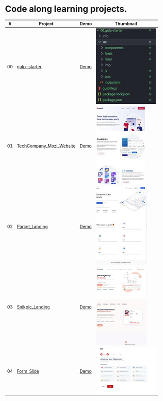 # Code along learning projects.

|  #  | Project  | Demo          |Thumbnail|
| :-: | -------- | ------------- |---------|
|00| [gulp-starter](https://github.com/xml12333/HTML_SCSS_JS/tree/main/00.gulp-starter)| [Demo](https://nikt.com.ua/projects/htmlScssJs/00.gulp-starter/)| ![Thumbnail](00.gulp-starter/info/info_thumbnail.jpg)|
|01| [TechCompany_Mozi_Website](https://github.com/xml12333/HTML_SCSS_JS/tree/main/01.TechCompany_Mozi_Website)| [Demo](https://nikt.com.ua/projects/htmlScssJs/01.TechCompany_Mozi_Website/)| ![Thumbnail](01.TechCompany_Mozi_Website/info/info_thumbnail.jpg)|
|02| [Parcel_Landing](https://github.com/xml12333/HTML_SCSS_JS/tree/main/02.Parcel_Landing)| [Demo](https://nikt.com.ua/projects/htmlScssJs/02.Parcel_Landing/)| ![Thumbnail](02.Parcel_Landing/info/info_thumbnail.jpg)|
|03| [Snikpic_Landing](https://github.com/xml12333/HTML_SCSS_JS/tree/main/03.Snikpic_Landing)| [Demo](https://nikt.com.ua/projects/htmlScssJs/03.Snikpic_Landing/)| ![Thumbnail](03.Snikpic_Landing/info/info_thumbnail.jpg)|
|04| [Form_Slide](https://github.com/xml12333/HTML_SCSS_JS/tree/main/04.Form_Slide)| [Demo](https://nikt.com.ua/projects/htmlScssJs/04.Form_Slide/)| ![Thumbnail](04.Form_Slide/info/info_thumbnail.jpg)|

